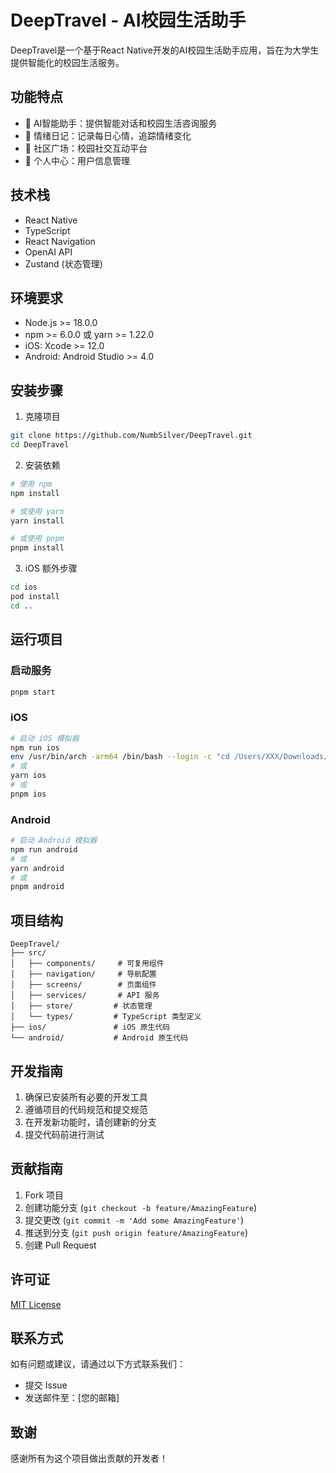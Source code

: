 # DeepTravel - AI校园生活助手

DeepTravel是一个基于React Native开发的AI校园生活助手应用，旨在为大学生提供智能化的校园生活服务。

## 功能特点

- 🤖 AI智能助手：提供智能对话和校园生活咨询服务
- 📝 情绪日记：记录每日心情，追踪情绪变化
- 👥 社区广场：校园社交互动平台
- 👤 个人中心：用户信息管理

## 技术栈

- React Native
- TypeScript
- React Navigation
- OpenAI API
- Zustand (状态管理)

## 环境要求

- Node.js >= 18.0.0
- npm >= 6.0.0 或 yarn >= 1.22.0
- iOS: Xcode >= 12.0
- Android: Android Studio >= 4.0

## 安装步骤

1. 克隆项目
```bash
git clone https://github.com/NumbSilver/DeepTravel.git
cd DeepTravel
```

2. 安装依赖

```bash
# 使用 npm
npm install

# 或使用 yarn
yarn install

# 或使用 pnpm
pnpm install
```

3. iOS 额外步骤
```bash
cd ios
pod install
cd ..
```

## 运行项目

### 启动服务
```bash
pnpm start 
```

### iOS
```bash
# 启动 iOS 模拟器
npm run ios
env /usr/bin/arch -arm64 /bin/bash --login -c "cd /Users/XXX/Downloads/DeepTravel && pnpm ios"
# 或
yarn ios
# 或
pnpm ios
```

### Android
```bash
# 启动 Android 模拟器
npm run android
# 或
yarn android
# 或
pnpm android
```

## 项目结构

```
DeepTravel/
├── src/
│   ├── components/     # 可复用组件
│   ├── navigation/     # 导航配置
│   ├── screens/        # 页面组件
│   ├── services/       # API 服务
│   ├── store/         # 状态管理
│   └── types/         # TypeScript 类型定义
├── ios/               # iOS 原生代码
└── android/           # Android 原生代码
```

## 开发指南

1. 确保已安装所有必要的开发工具
2. 遵循项目的代码规范和提交规范
3. 在开发新功能时，请创建新的分支
4. 提交代码前进行测试

## 贡献指南

1. Fork 项目
2. 创建功能分支 (`git checkout -b feature/AmazingFeature`)
3. 提交更改 (`git commit -m 'Add some AmazingFeature'`)
4. 推送到分支 (`git push origin feature/AmazingFeature`)
5. 创建 Pull Request

## 许可证

[MIT License](LICENSE)

## 联系方式

如有问题或建议，请通过以下方式联系我们：
- 提交 Issue
- 发送邮件至：[您的邮箱]

## 致谢

感谢所有为这个项目做出贡献的开发者！
